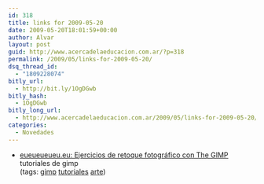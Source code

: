 ```yaml
---
id: 318
title: links for 2009-05-20
date: 2009-05-20T18:01:59+00:00
author: Alvar
layout: post
guid: http://www.acercadelaeducacion.com.ar/?p=318
permalink: /2009/05/links-for-2009-05-20/
dsq_thread_id:
  - "1809228074"
bitly_url:
  - http://bit.ly/1OgDGwb
bitly_hash:
  - 1OgDGwb
bitly_long_url:
  - http://www.acercadelaeducacion.com.ar/2009/05/links-for-2009-05-20/
categories:
  - Novedades
---
```

<ul class="delicious"><li>
                <div class="delicious-link"><a href="http://www.eueueueueu.eu/Gimp">eueueueueu.eu: Ejercicios de retoque fotográfico con The GIMP</a></div>
                <div class="delicious-extended">tutoriales de gimp</div>
                <div class="delicious-tags">(tags: <a href="http://delicious.com/edutic/gimp">gimp</a> <a href="http://delicious.com/edutic/tutoriales">tutoriales</a> <a href="http://delicious.com/edutic/arte">arte</a>)</div>
            </li></ul>